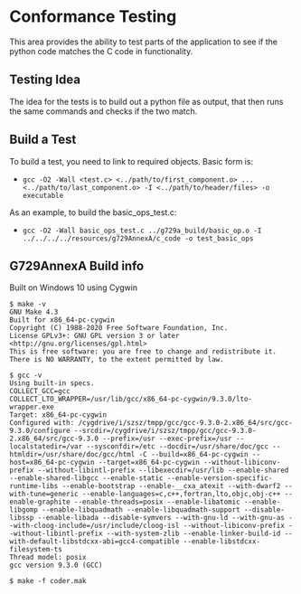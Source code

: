 # Conformance Testing

This area provides the ability to test parts of the application to see if the python code matches the C code in functionality.

## Testing Idea

The idea for the tests is to build out a python file as output, that then runs the same commands and checks if the two match.

## Build a Test

To build a test, you need to link to required objects.  Basic form is:
* ```gcc -O2 -Wall <test.c> <../path/to/first_component.o> ... <../path/to/last_component.o> -I <../path/to/header/files> -o executable```

As an example, to build the basic_ops_test.c:
* ```gcc -O2 -Wall basic_ops_test.c ../g729a_build/basic_op.o -I ../../../../resources/g729AnnexA/c_code -o test_basic_ops```

## G729AnnexA Build info

Built on Windows 10 using Cygwin
```
$ make -v
GNU Make 4.3
Built for x86_64-pc-cygwin
Copyright (C) 1988-2020 Free Software Foundation, Inc.
License GPLv3+: GNU GPL version 3 or later <http://gnu.org/licenses/gpl.html>
This is free software: you are free to change and redistribute it.
There is NO WARRANTY, to the extent permitted by law.

$ gcc -v
Using built-in specs.
COLLECT_GCC=gcc
COLLECT_LTO_WRAPPER=/usr/lib/gcc/x86_64-pc-cygwin/9.3.0/lto-wrapper.exe
Target: x86_64-pc-cygwin
Configured with: /cygdrive/i/szsz/tmpp/gcc/gcc-9.3.0-2.x86_64/src/gcc-9.3.0/configure --srcdir=/cygdrive/i/szsz/tmpp/gcc/gcc-9.3.0-2.x86_64/src/gcc-9.3.0 --prefix=/usr --exec-prefix=/usr --localstatedir=/var --sysconfdir=/etc --docdir=/usr/share/doc/gcc --htmldir=/usr/share/doc/gcc/html -C --build=x86_64-pc-cygwin --host=x86_64-pc-cygwin --target=x86_64-pc-cygwin --without-libiconv-prefix --without-libintl-prefix --libexecdir=/usr/lib --enable-shared --enable-shared-libgcc --enable-static --enable-version-specific-runtime-libs --enable-bootstrap --enable-__cxa_atexit --with-dwarf2 --with-tune=generic --enable-languages=c,c++,fortran,lto,objc,obj-c++ --enable-graphite --enable-threads=posix --enable-libatomic --enable-libgomp --enable-libquadmath --enable-libquadmath-support --disable-libssp --enable-libada --disable-symvers --with-gnu-ld --with-gnu-as --with-cloog-include=/usr/include/cloog-isl --without-libiconv-prefix --without-libintl-prefix --with-system-zlib --enable-linker-build-id --with-default-libstdcxx-abi=gcc4-compatible --enable-libstdcxx-filesystem-ts
Thread model: posix
gcc version 9.3.0 (GCC)

$ make -f coder.mak
```
